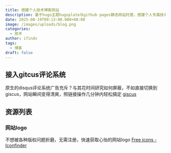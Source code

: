 ```yaml
---
title: 搭建个人技术博客网站
description: 基于hugo主题hugoplate与github pages静态网站托管，搭建个人专属技术博客
date: 2025-08-19T09:13:00.000+08:00
image: /images/uploads/blog.png
categories:
  - 技术
author: ifindv
tags:
  - 博客
draft: false
---
```

## 接入gitcus评论系统

原生的disqus评论系统广告充斥？与其花时间研究如何屏蔽，不如直接切换到giscus，网站瞬间变得清爽，照链接操作几分钟内轻松搞定
[giscus](https://giscus.app/zh-CN)

## 资源列表

### 网站logo

不想被各种版权问题折磨，无需注册，快速获取心怡的网站logo
[Free icons - Iconfinder](https://www.iconfinder.com/search?price=free)

[](https://www.iconfinder.com/search?price=free)

